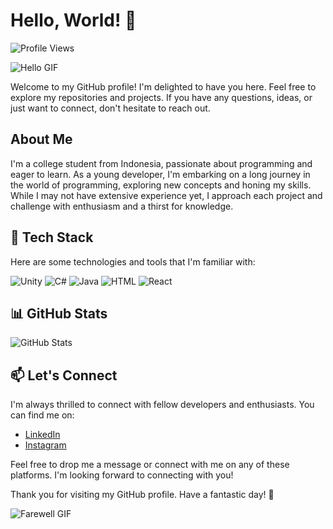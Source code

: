 <!-- Introduction -->
# Hello, World! 👋

<!-- Profile View Counter -->
![Profile Views](https://komarev.com/ghpvc/?username=raxelf)

<!-- Greeting GIF -->
![Hello GIF](https://i.postimg.cc/hjKbtnW1/guitar-guitar-solo.gif)

<!-- Welcome Message -->
Welcome to my GitHub profile! I'm delighted to have you here. Feel free to explore my repositories and projects. If you have any questions, ideas, or just want to connect, don't hesitate to reach out.

## About Me

I'm a college student from Indonesia, passionate about programming and eager to learn. As a young developer, I'm embarking on a long journey in the world of programming, exploring new concepts and honing my skills. While I may not have extensive experience yet, I approach each project and challenge with enthusiasm and a thirst for knowledge.

## 🌱 Tech Stack

Here are some technologies and tools that I'm familiar with:

![Unity](https://img.shields.io/badge/Unity-✨-brightgreen)
![C#](https://img.shields.io/badge/C%23-✨-blue)
![Java](https://img.shields.io/badge/Java-✨-orange)
![HTML](https://img.shields.io/badge/HTML-✨-red)
![React](https://img.shields.io/badge/React-✨-blueviolet)

## 📊 GitHub Stats

<!-- GitHub Stats Card -->
![GitHub Stats](https://github-readme-stats.vercel.app/api?username=raxelf&show_icons=true&theme=dark)

## 📫 Let's Connect

I'm always thrilled to connect with fellow developers and enthusiasts. You can find me on:

- [LinkedIn](https://www.linkedin.com/in/raxelf)
- [Instagram](https://instagram.com/raxelf_)

Feel free to drop me a message or connect with me on any of these platforms. I'm looking forward to connecting with you!

Thank you for visiting my GitHub profile. Have a fantastic day! 🌟

<!-- Farewell GIF -->
![Farewell GIF](https://i.postimg.cc/9XKJHrFG/m200-anime.gif)
